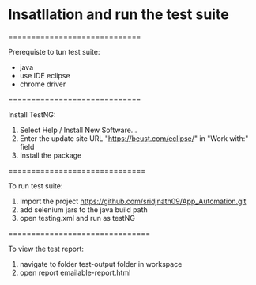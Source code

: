 # Insatllation and run the test suite

=============================

Prerequiste to tun test suite:
  * java
  * use IDE eclipse
  * chrome driver

=============================

Install TestNG:

  1. Select Help / Install New Software...
  2. Enter the update site URL "https://beust.com/eclipse/" in "Work with:" field
  3. Install the package
  
==============================

To run test suite:
 1. Import the project https://github.com/sridjnath09/App_Automation.git
 2. add selenium jars to the java build path
 3. open testing.xml and run as testNG

===============================

To view the test report:
 1. navigate to folder test-output folder in workspace 
 2. open report emailable-report.html
  
 
